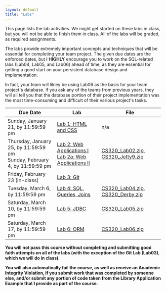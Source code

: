 ```yaml
---
layout: default
title: "Labs"
---
```


This page lists the lab activities.  We might get started on these labs in class, but you will not be able to finish them in class.  All of the labs will be graded, as required assignments.

The labs provide extremely important concepts and techniques that will be essential for completing your team project.  The given due dates are the enforced dates, but I **HIGHLY** encourage you to work on the SQL-related labs (Lab04, Lab05, and Lab06) ahead of time, as they are essential for getting a good start on your persistent database design and implementation.

In fact, your team will likley be using Lab06 as the basis for your team project's database.  If you ask any of the teams from previous years, they will all tell you that the database portion of their project implementation was the most time-consuming and difficult of their various project's tasks.

Due Date | Lab | File
---- | --- | ----
Sunday, January 21, by 11:59:59 pm | [Lab 1: HTML and CSS](lab01.html) | n/a
Thursday, January 25, by 11:59:59 pm<br> Sunday, February 4, by 11:59:59 pm | [Lab 2: Web Applications I](lab02.html)<br> [Lab 2a: Web Applications II](lab02a.html) | [CS320\_Lab02.zip](CS320_Lab02.zip), [CS320\_Jetty9.zip](CS320_Jetty9.zip)
Friday, February 23 (in-class) | [Lab 3: Git](lab03.html) |
Tuesday, March 6, by 11:59:59 pm | [Lab 4: SQL, Queries, Joins](lab04.html) |  [CS320\_Lab04.zip](CS320_Lab04.zip), [CS320\_Derby.zip](CS320_Derby.zip)
Saturday, March 10, by 11:59:59 pm | [Lab 5: JDBC](lab05.html) | [CS320\_Lab05.zip](CS320_Lab05.zip)
Saturday, March 17, by 11:59:59 pm | [Lab 6: ORM](lab06.html) | [CS320\_Lab06.zip](CS320_Lab06.zip)

**You will not pass this course without completing and submitting good faith attempts on all of the labs (with the exception of the Git Lab (Lab03), which we will do in class)**.

**You will also automatically fail the course, as well as receive an Academic Integrity Violation, if you submit work that was completed by someone else, and/or submit any portion of code taken from the Library Application Example that I provide as part of the course.**